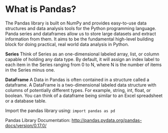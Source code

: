# What is Pandas?

The Pandas library is built on NumPy and provides easy-to-use data structures and data analysis tools for the Python programming language. Panda series and dataframes allow us to store large datasets and extract information from them. It aims to be the fundamental high-level building block for doing practical, real world data analysis in Python.

**Series**
Think of Series as an one-dimensional labeled array, list, or column capable of holding any data type. By default, it will assign an index label to each item in the Series ranging from 0 to N, where N is the number of items in the Series minus one.

**DataFrame** 
 A Data in Pandas is often contained in a structure called a dataframe. A DataFrame is a two-dimensional labeled data structure with columns of potentially different types. For example, string, int, float, or boolean. You can think of a dataframe being similar to an Excel spreadsheet or a database table. 

 Import the pandas library using: 
 ```import pandas as pd```

Pandas Library Documentation: http://pandas.pydata.org/pandas-docs/version/0.17.0/
